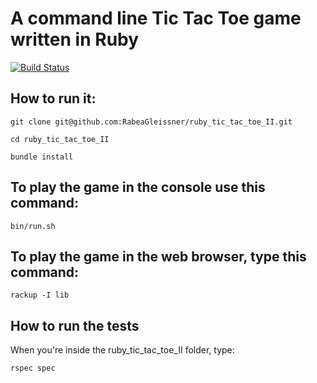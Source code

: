 # A command line Tic Tac Toe game written in Ruby

[![Build Status](https://travis-ci.org/RabeaGleissner/ruby_tic_tac_toe_II.svg?branch=master)](https://travis-ci.org/RabeaGleissner/ruby_tic_tac_toe_II)

## How to run it:

`git clone git@github.com:RabeaGleissner/ruby_tic_tac_toe_II.git`

`cd ruby_tic_tac_toe_II`

`bundle install`


## To play the game in the console use this command:

`bin/run.sh`


## To play the game in the web browser, type this command:

`rackup -I lib`


## How to run the tests

When you're inside the ruby_tic_tac_toe_II folder, type:

`rspec spec`

